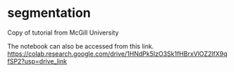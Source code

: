# segmentation
Copy of tutorial from McGill University

The notebook can also be accessed from this link.
https://colab.research.google.com/drive/1HNdPk5IzO3Sk1fHBrxVlOZ2lfX9qfSP2?usp=drive_link
